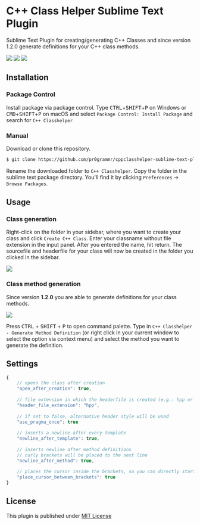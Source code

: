 # C++ Class Helper Sublime Text Plugin

Sublime Text Plugin for creating/generating C++ Classes and since version 1.2.0 generate definitions for your C++ class methods.

<a href="https://packagecontrol.io/packages/C%2B%2B%20Classhelper" target="_blank"><img src="https://img.shields.io/packagecontrol/dt/C++%20Classhelper.svg?color=%233a9ff5&style=flat-square"></a> <a href="https://github.com/pr0grammr/cppclasshelper-sublime-text-plugin/releases/latest"><img src="https://img.shields.io/github/release/pr0grammr/cppclasshelper-sublime-text-plugin.svg?color=%2360ce52&style=flat-square"></a> <img src="https://travis-ci.org/pr0grammr/cppclasshelper-sublime-text-plugin.svg?branch=master&style=flat-square">

## Installation

### Package Control
Install package via package control. Type <kbd>CTRL</kbd>+<kbd>SHIFT</kbd>+<kbd>P</kbd> on Windows or <kbd>CMD</kbd>+<kbd>SHIFT</kbd>+<kbd>P</kbd> on macOS and select `Package Control: Install Package` and search for `C++ Classhelper`

### Manual
Download or clone this repository.

```bash
$ git clone https://github.com/pr0grammr/cppclasshelper-sublime-text-plugin.git
```

Rename the downloaded folder to `C++ Classhelper`.
Copy the folder in the sublime text package directory. You'll find it by clicking `Preferences` -> `Browse Packages`. 


## Usage


### Class generation
Right-click on the folder in your sidebar, where you want to create your class and click `Create C++ Class`. Enter your classname without file extension in the input panel. After you entered the name, hit return. The sourcefile and headerfile for your class will now be created in the folder you clicked in the sidebar. 

<img src="https://raw.githubusercontent.com/pr0grammr/cppclasshelper-sublime-text-plugin/master/class-generation.gif">

### Class method generation

Since version **1.2.0** you are able to generate definitions for your class methods.

<img src="https://github.com/pr0grammr/cppclasshelper-sublime-text-plugin/raw/master/method-definition.gif">

Press <kbd>CTRL</kbd> + <kbd>SHIFT</kbd> + <kbd>P</kbd> to open command palette. Type in `C++ Classhelper - Generate Method Definition` (or right click in your current window to select the option via context menu) and select the method you want to generate the definition. 

## Settings

```javascript
{
    // opens the class after creation
	"open_after_creation": true,
	
	// file extension in which the headerfile is created (e.g.: hpp or h)
	"header_file_extension": "hpp",
	
	// if set to false, alternative header style will be used
	"use_pragma_once": true 
	
	// inserts a newline after every template
	"newline_after_template": true,
	
	// inserts newline after method definitions
	// curly brackets will be placed to the next line
	"newline_after_method": true,
	
	// places the cursor inside the brackets, so you can directly start typing
	"place_cursor_between_brackets": true
}
```

## License 

This plugin is published under [MIT License](https://github.com/sawzcode/cppclasshelper-sublime-text-plugin/blob/master/LICENSE)


